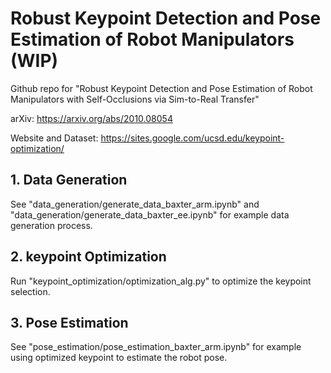 # Robust Keypoint Detection and Pose Estimation of Robot Manipulators (WIP)

Github repo for "Robust Keypoint Detection and Pose Estimation of Robot Manipulators with Self-Occlusions via Sim-to-Real Transfer"

arXiv: https://arxiv.org/abs/2010.08054

Website and Dataset: https://sites.google.com/ucsd.edu/keypoint-optimization/

## 1. Data Generation

See "data_generation/generate_data_baxter_arm.ipynb" and "data_generation/generate_data_baxter_ee.ipynb" for example data generation process.

## 2. keypoint Optimization

Run "keypoint_optimization/optimization_alg.py" to optimize the keypoint selection.

## 3. Pose Estimation

See "pose_estimation/pose_estimation_baxter_arm.ipynb" for example using optimized keypoint to estimate the robot pose.
